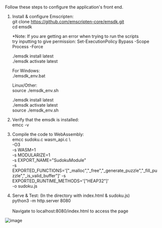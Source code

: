 Follow these steps to configure the application's front end.

1. Install & configure Emscripten:<br />
    git clone https://github.com/emscripten-core/emsdk.git<br />
    cd emsdk <br />
    
    *Note: If you are getting an error when trying to run the scripts <br />
     try inputting to give permission: Set-ExecutionPolicy Bypass -Scope Process -Force <br />

    ./emsdk install latest <br />
    ./emsdk activate latest <br />

    For Windows: <br />
        ./emsdk_env.bat <br />

    Linux/Other: <br />
       source ./emsdk_env.sh <br />

    ./emsdk install latest <br />
    ./emsdk activate latest <br />
    source ./emsdk_env.sh <br />

2. Verify that the emsdk is installed: <br />
    emcc -v <br />

3. Compile the code to WebAssembly: <br />
    emcc sudoku.c wasm_api.c \ <br />
        -O3 \
        -s WASM=1 \
        -s MODULARIZE=1 \
        -s EXPORT_NAME="SudokuModule" \
        -s EXPORTED_FUNCTIONS='["_malloc","_free","_generate_puzzle","_fill_puzzle","_is_valid_buffer"]'
        -s EXPORTED_RUNTIME_METHODS='["HEAP32"]' \
        -o sudoku.js

4. Serve & Test: (In the directory with index.html & sudoku.js) <br />
   python3 -m http.server 8080 <br /> <br />
   Navigate to localhost:8080/index.html to access the page

![image](https://github.com/user-attachments/assets/5bae0dde-18d6-405f-8dcf-e7c66490f18d)
